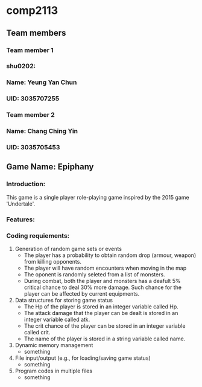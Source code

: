 # comp2113
## Team members
### Team member 1
### shu0202:
### Name: Yeung Yan Chun
### UID: 3035707255
### Team member 2
### Name: Chang Ching Yin
### UID: 3035705453
## Game Name: Epiphany
### Introduction:
This game is a single player role-playing game inspired by the 2015 game 'Undertale'.

### Features:

### Coding requiements:
1. Generation of random game sets or events
   - The player has a probability to obtain random drop (armour, weapon) from killing opponents.
   - The player will have random encounters when moving in the map
   - The oponent is randomly seleted from a list of monsters.
   - During combat, both the player and monsters has a deafult 5% critical chance to deal 30% more damage. Such chance for the player can be affected by current equipments.
2. Data structures for storing game status
   - The Hp of the player is stored in an integer variable called Hp.
   - The attack damage that the player can be dealt is stored in an integer variable called atk.
   - The crit chance of the player can be stored in an integer variable called crit.
   - The name of the player is stored in a string variable called name.
3. Dynamic memory management
   - something
4. File input/output (e.g., for loading/saving game status)
   - something
5. Program codes in multiple files
   - something


